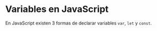# Variables en JavaScript

En JavaScript existen 3 formas de declarar variables `var`, `let` y `const`.